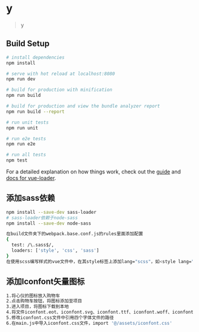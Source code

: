 # y

> y

## Build Setup

``` bash
# install dependencies
npm install

# serve with hot reload at localhost:8080
npm run dev

# build for production with minification
npm run build

# build for production and view the bundle analyzer report
npm run build --report

# run unit tests
npm run unit

# run e2e tests
npm run e2e

# run all tests
npm test
```

For a detailed explanation on how things work, check out the [guide](http://vuejs-templates.github.io/webpack/) and [docs for vue-loader](http://vuejs.github.io/vue-loader).

## 添加sass依赖
``` bash
npm install --save-dev sass-loader
# sass-loader依赖于node-sass
npm install --save-dev node-sass

在build文件夹下的webpack.base.conf.js的rules里面添加配置
{
  test: /\.sass$/,
  loaders: ['style', 'css', 'sass']
}
在使用scss编写样式的vue文件中，在其style标签上添加lang="scss"，如<style lang="scss">
```
## 添加Iconfont矢量图标
``` bash
1.将心仪的图标放入购物车
2.点击购物车按钮，将图标添加至项目
3.进入项目，将图标下载到本地
4.将文件iconfont.eot、iconfont.svg、iconfont.ttf、iconfont.woff、iconfont.css拷到vue项目的assets文件夹中
5.修改iconfont.css文件中引用四个字体文件的路径
6.在main.js中导入iconfont.css文件，import '@/assets/iconfont.css'
```
